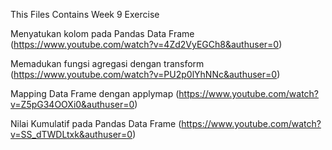 This Files Contains Week 9 Exercise

Menyatukan kolom pada Pandas Data Frame (https://www.youtube.com/watch?v=4Zd2VyEGCh8&authuser=0)

Memadukan fungsi agregasi dengan transform (https://www.youtube.com/watch?v=PU2p0lYhNNc&authuser=0)

Mapping Data Frame dengan applymap (https://www.youtube.com/watch?v=Z5pG34OOXi0&authuser=0)

Nilai Kumulatif pada Pandas Data Frame (https://www.youtube.com/watch?v=SS_dTWDLtxk&authuser=0)

